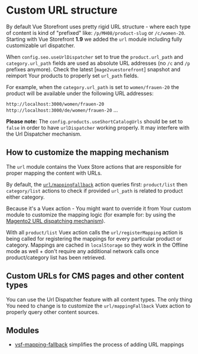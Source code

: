 # Custom URL structure

By default Vue Storefront uses pretty rigid URL structure - where each type of content is kind of "prefixed" like: `/p/MH08/product-slug` or `/c/women-20`. Starting with Vue Storefront **1.9** we added the `url` module including fully customizable url dispatcher.

When `config.seo.useUrlDispatcher` set to true the `product.url_path` and `category.url_path` fields are used as absolute URL addresses (no `/c` and `/p` prefixes anymore). Check the latest [`mage2vuestorefront`] snapshot and reimport Your products to properly set `url_path` fields.

For example, when the `category.url_path` is set to `women/frauen-20` the product will be available under the following URL addresses:

`http://localhost:3000/women/frauen-20`
`http://localhost:3000/de/women/frauen-20`
...

**Please note:** The `config.products.useShortCatalogUrls` should be set to `false` in order to have `urlDispatcher` working properly. It may interfere with the Url Dispatcher mechanism.

## How to customize the mapping mechanism

The `url` module contains the Vuex Store actions that are responsible for proper mapping the content with URLs.

By default, the [`url/mappingFallback`](https://github.com/pkarw/vue-storefront/blob/9847f0695df0b54774dceb3c381e64770fd5cfda/core/modules/url/store/actions.ts#L65) action queries first: `product/list` then `category/list` actions to check if provided `url_path` is related to product either category.

Because it's a Vuex action - You might want to override it from Your custom module to customize the mapping logic (for example for: by using the [Magento2 URL dispatching mechanism](https://devdocs.magento.com/guides/v2.3/graphql/reference/url-resolver.html)).

With all `product/list` Vuex action calls the `url/registerMapping` action is being called for registering the mappings for every particular product or category. Mappings are cached in `localStorage` so they work in the Offline mode as well + don't require any additional network calls once product/category list has been retrieved.

## Custom URLs for CMS pages and other content types

You can use the Url Dispatcher feature with all content types. The only thing You need to change is to customize the `url/mappingFallback` Vuex action to properly query other content sources.

## Modules

* [vsf-mapping-fallback](https://github.com/kodbruket/vsf-mapping-fallback) simplifies the process of adding URL mappings
